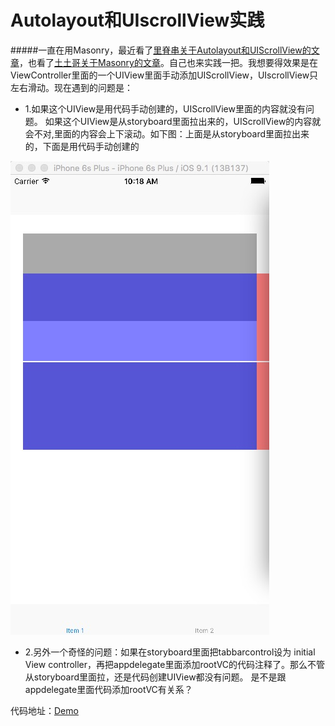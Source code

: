 # Autolayout和UIscrollView实践
#####一直在用Masonry，最近看了[里脊串关于Autolayout和UIScrollView的文章](http://adad184.com/2015/12/01/scrollview-under-autolayout/)，也看了[土土哥关于Masonry的文章](http://tutuge.me/2015/12/14/autolayout-example-with-masonry3/)。自己也来实践一把。我想要得效果是在ViewController里面的一个UIView里面手动添加UIScrollView，UIscrollView只左右滑动。现在遇到的问题是：


* 1.如果这个UIView是用代码手动创建的，UIScrollView里面的内容就没有问题。 如果这个UIView是从storyboard里面拉出来的，UIScrollView的内容就会不对,里面的内容会上下滚动。如下图：上面是从storyboard里面拉出来的，下面是用代码手动创建的


![Alt text](./img/screenshot_1.jpg)


* 2.另外一个奇怪的问题：如果在storyboard里面把tabbarcontrol设为 initial View controller，再把appdelegate里面添加rootVC的代码注释了。那么不管从storyboard里面拉，还是代码创建UIView都没有问题。 是不是跟appdelegate里面代码添加rootVC有关系？

代码地址：[Demo](https://github.com/funpig/DemoAutolayoutUIScrollView)

